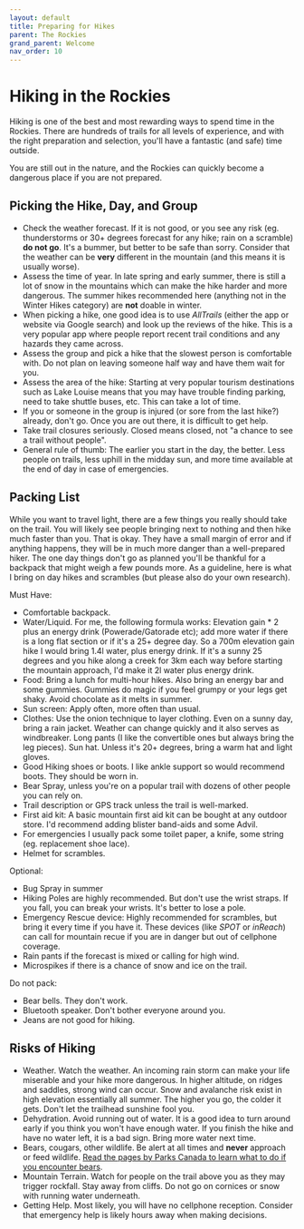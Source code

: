 ```yaml
---
layout: default
title: Preparing for Hikes
parent: The Rockies
grand_parent: Welcome
nav_order: 10
---
```

# Hiking in the Rockies
Hiking is one of the best and most rewarding ways to spend time in the Rockies. There are hundreds of trails for all levels of experience, and with the right preparation and selection, you'll have a fantastic (and safe) time outside.

You are still out in the nature, and the Rockies can quickly become a dangerous place if you are not prepared. 

## Picking the Hike, Day, and Group
- Check the weather forecast. If it is not good, or you see any risk (eg. thunderstorms or 30+ degrees forecast for any hike; rain on a scramble) **do not go**. It's a bummer, but better to be safe than sorry. Consider that the weather can be **very** different in the mountain (and this means it is usually worse).
- Assess the time of year. In late spring and early summer, there is still a lot of snow in the mountains which can make the hike harder and more dangerous. The summer hikes recommended here (anything not in the Winter Hikes category) are **not** doable in winter.
- When picking a hike, one good idea is to use *AllTrails* (either the app or website via Google search) and look up the reviews of the hike. This is a very popular app where people report recent trail conditions and any hazards they came across.
- Assess the group and pick a hike that the slowest person is comfortable with. Do not plan on leaving someone half way and have them wait for you. 
- Assess the area of the hike: Starting at very popular tourism destinations such as Lake Louise means that you may have trouble finding parking, need to take shuttle buses, etc. This can take a lot of time.
- If you or someone in the group is injured (or sore from the last hike?) already, don't go. Once you are out there, it is difficult to get help.
- Take trail closures seriously. Closed means closed, not "a chance to see a trail without people".
- General rule of thumb: The earlier you start in the day, the better. Less people on trails, less uphill in the midday sun, and more time available at the end of day in case of emergencies.

## Packing List
While you want to travel light, there are a few things you really should take on the trail. You will likely see people bringing next to nothing and then hike much faster than you. That is okay. They have a small margin of error and if anything happens, they will be in much more danger than a well-prepared hiker. The one day things don't go as planned you'll be thankful for a backpack that might weigh a few pounds more. As a guideline, here is what I bring on day hikes and scrambles (but please also do your own research).

Must Have:
- Comfortable backpack.
- Water/Liquid. For me, the following formula works: Elevation gain * 2 plus an energy drink (Powerade/Gatorade etc); add more water if there is a long flat section or if it's a 25+ degree day. So a 700m elevation gain hike I would bring 1.4l water, plus energy drink. If it's a sunny 25 degrees and you hike along a creek for 3km each way before starting the mountain approach, I'd make it 2l water plus energy drink.
- Food: Bring a lunch for multi-hour hikes. Also bring an energy bar and some gummies. Gummies do magic if you feel grumpy or your legs get shaky. Avoid chocolate as it melts in summer.
- Sun screen: Apply often, more often than usual.
- Clothes: Use the onion technique to layer clothing. Even on a sunny day, bring a rain jacket. Weather can change quickly and it also serves as windbreaker. Long pants (I like the convertible ones but always bring the leg pieces). Sun hat. Unless it's 20+ degrees, bring a warm hat and light gloves.
- Good Hiking shoes or boots. I like ankle support so would recommend boots. They should be worn in.
- Bear Spray, unless you're on a popular trail with dozens of other people you can rely on.
- Trail description or GPS track unless the trail is well-marked.
- First aid kit: A basic mountain first aid kit can be bought at any outdoor store. I'd recommend adding blister band-aids and some Advil.
- For emergencies I usually pack some toilet paper, a knife, some string (eg. replacement shoe lace).
- Helmet for scrambles.

Optional:
- Bug Spray in summer
- Hiking Poles are highly recommended. But don't use the wrist straps. If you fall, you can break your wrists. It's better to lose a pole.
- Emergency Rescue device: Highly recommended for scrambles, but bring it every time if you have it. These devices (like *SPOT* or *inReach*) can call for mountain recue if you are in danger but out of cellphone coverage.
- Rain pants if the forecast is mixed or calling for high wind.
- Microspikes if there is a chance of snow and ice on the trail.

Do not pack:
- Bear bells. They don't work.
- Bluetooth speaker. Don't bother everyone around you.
- Jeans are not good for hiking.

## Risks of Hiking
- Weather. Watch the weather. An incoming rain storm can make your life miserable and your hike more dangerous. In higher altitude, on ridges and saddles, strong wind can occur. Snow and avalanche risk exist in high elevation essentially all summer. The higher you go, the colder it gets. Don't let the trailhead sunshine fool you.
- Dehydration. Avoid running out of water. It is a good idea to turn around early if you think you won't have enough water. If you finish the hike and have no water left, it is a bad sign. Bring more water next time.
- Bears, cougars, other wildlife. Be alert at all times and **never** approach or feed wildlife. [Read the pages by Parks Canada to learn what to do if you encounter bears](https://www.pc.gc.ca/en/pn-np/mtn/ours-bears/securite-safety).
- Mountain Terrain. Watch for people on the trail above you as they may trigger rockfall. Stay away from cliffs. Do not go on cornices or snow with running water underneath.
- Getting Help. Most likely, you will have no cellphone reception. Consider that emergency help is likely hours away when making decisions.

